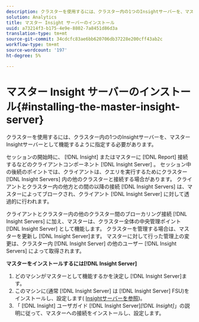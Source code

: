 ```yaml
---
description: クラスターを使用するには、クラスター内の1つのInsightサーバーを、マスターInsightサーバーとして機能するように指定する必要があります。
solution: Analytics
title: マスター Insight サーバーのインストール
uuid: a73214f3-b175-4e9e-8802-7a8451d86d3a
translation-type: tm+mt
source-git-commit: 34cdcfc83ae6bb620706db37228e200cff43ab2c
workflow-type: tm+mt
source-wordcount: '197'
ht-degree: 5%

---
```



# マスター Insight サーバーのインストール{#installing-the-master-insight-server}

クラスターを使用するには、クラスター内の1つのInsightサーバーを、マスターInsightサーバーとして機能するように指定する必要があります。

セッションの開始時に、 [!DNL Insight] またはマスターに [!DNL Report] 接続するなどのクライアントコンポーネント [!DNL Insight Server] 。 セッション中の後続のポイントでは、クライアントは、クエリを実行するためにクラスター [!DNL Insight Servers] 内の他のクラスターと接続する場合があります。 クライアントとクラスター内の他方との間の以降の接続 [!DNL Insight Servers] は、マスターによってブロークされ、クライアント [!DNL Insight Server] に対して透過的に行われます。

クライアントとクラスター内の他のクラスター間のブローカリング接続 [!DNL Insight Servers] に加え、マスターは、クラスター全体の中央管理ポイント [!DNL Insight Server] として機能します。 クラスターを管理する場合は、マスターを更新し [!DNL Insight Server]ます。 マスターに対して行った管理上の変更は、クラスター内 [!DNL Insight Server] の他のユーザー [!DNL Insight Servers] によって取得されます。

**マスターをインストールするには[!DNL Insight Server]**

1. どのマシンがマスターとして機能するかを決定し [!DNL Insight Server]ます。
1. このマシンに(通常 [!DNL Insight Server] は [!DNL Insight Server] FSU)をインストールし、設定します( [Insightサーバーを参照](../../../../../../home/c-inst-svr/c-msr-server/c-msr-server.md))。
1. 「 [!DNL Insight] ユーザガイド [!DNL Insight Server]*[!DNL Insight]*」の説明に従って、マスターへの接続をインストールし、設定します。
